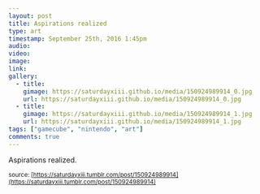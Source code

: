 ```yaml
---
layout: post
title: Aspirations realized
type: art
timestamp: September 25th, 2016 1:45pm
audio: 
video: 
image: 
link: 
gallery:
  - title: 
    gimage: https://saturdayxiii.github.io/media/150924989914_0.jpg
    url: https://saturdayxiii.github.io/media/150924989914_0.jpg
  - title: 
    gimage: https://saturdayxiii.github.io/media/150924989914_1.jpg
    url: https://saturdayxiii.github.io/media/150924989914_1.jpg
tags: ["gamecube", "nintendo", "art"]
comments: true
---
```


         
Aspirations realized.
 
  
<small>source: [https://saturdayxiii.tumblr.com/post/150924989914](https://saturdayxiii.tumblr.com/post/150924989914)</small>